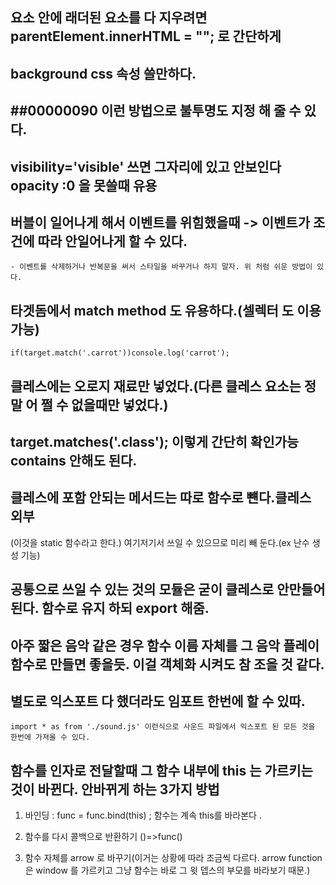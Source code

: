 ## 요소 안에 래더된 요소를 다 지우려면 parentElement.innerHTML = ""; 로 간단하게

## background css 속성 쓸만하다.

## ##00000090 이런 방법으로 불투명도 지정 해 줄 수 있다.

## visibility='visible' 쓰면 그자리에 있고 안보인다 opacity :0 을 못쓸때 유용

## 버블이 일어나게 해서 이벤트를 위힘했을때 -> 이벤트가 조건에 따라 안일어나게 할 수 있다.

    - 이벤트를 삭제하거나 반복문을 써서 스타일을 바꾸거나 하지 말자. 위 처럼 쉬운 방법이 있다.

## 타겟돔에서 match method 도 유용하다.(셀렉터 도 이용 가능)

```
if(target.match('.carrot'))console.log('carrot');
```

## 클레스에는 오로지 재료만 넣었다.(다른 클레스 요소는 정말 어 쩔 수 없을때만 넣었다.)

## target.matches('.class'); 이렇게 간단히 확인가능 contains 안해도 된다.

## 클레스에 포함 안되는 메서드는 따로 함수로 뺸다.클레스 외부

(이것을 static 함수라고 한다.) 여기저기서 쓰일 수 있으므로 미리 빼 둔다.(ex 난수 생성 기능)

## 공통으로 쓰일 수 있는 것의 모듈은 굳이 클레스로 안만들어 된다. 함수로 유지 하되 export 해줌.

## 아주 짧은 음악 같은 경우 함수 이름 자체를 그 음악 플레이 함수로 만들면 좋을듯. 이걸 객체화 시켜도 참 조을 것 같다.

## 별도로 익스포트 다 했더라도 임포트 한번에 할 수 있따.

```
import * as from './sound.js' 이런식으로 사운드 파일에서 익스포트 된 모든 것을 한번에 가져올 수 있다.
```

## 함수를 인자로 전달할때 그 함수 내부에 this 는 가르키는 것이 바뀐다. 안바뀌게 하는 3가지 방법

1. 바인딩 : func = func.bind(this) ; 함수는 계속 this를 바라본다 .

2. 함수를 다시 콜백으로 반환하기 ()=>func()

3. 함수 자체를 arrow 로 바꾸기(이거는 상황에 따라 조금씩 다르다. arrow function 은 window 를 가르키고 그냥 함수는 바로 그 윗 뎁스의 부모를 바라보기 때문.)
